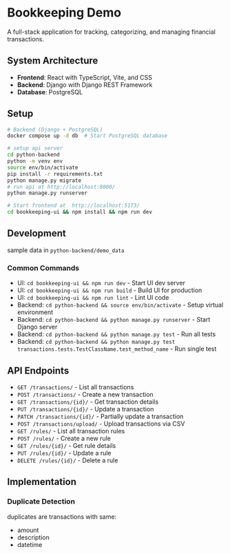 # Bookkeeping Demo

A full-stack application for tracking, categorizing, and managing financial transactions.

## System Architecture

- **Frontend**: React with TypeScript, Vite, and CSS
- **Backend**: Django with Django REST Framework
- **Database**: PostgreSQL

## Setup

```bash
# Backend (Django + PostgreSQL)
docker compose up -d db  # Start PostgreSQL database

# setup api server
cd python-backend 
python -m venv env
source env/bin/activate 
pip install -r requirements.txt
python manage.py migrate
# run api at http://localhost:8000/
python manage.py runserver
```

```bash
# Start frontend at  http://localhost:5173/
cd bookkeeping-ui && npm install && npm run dev
```

## Development

sample data in `python-backend/demo_data`

### Common Commands

- UI: `cd bookkeeping-ui && npm run dev` - Start UI dev server
- UI: `cd bookkeeping-ui && npm run build` - Build UI for production
- UI: `cd bookkeeping-ui && npm run lint` - Lint UI code
- Backend: `cd python-backend && source env/bin/activate` - Setup virtual environment
- Backend: `cd python-backend && python manage.py runserver` - Start Django server
- Backend: `cd python-backend && python manage.py test` - Run all tests
- Backend: `cd python-backend && python manage.py test transactions.tests.TestClassName.test_method_name` - Run single test

## API Endpoints

- `GET /transactions/` - List all transactions
- `POST /transactions/` - Create a new transaction
- `GET /transactions/{id}/` - Get transaction details
- `PUT /transactions/{id}/` - Update a transaction
- `PATCH /transactions/{id}/` - Partially update a transaction
- `POST /transactions/upload/` - Upload transactions via CSV
- `GET /rules/` - List all transaction rules
- `POST /rules/` - Create a new rule
- `GET /rules/{id}/` - Get rule details
- `PUT /rules/{id}/` - Update a rule
- `DELETE /rules/{id}/` - Delete a rule

## Implementation

### Duplicate Detection

duplicates are transactions with same:
- amount
- description
- datetime
